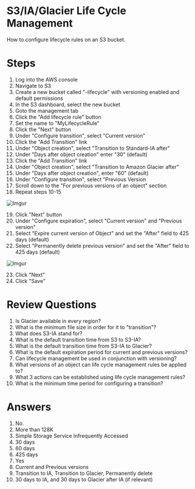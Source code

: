 S3/IA/Glacier Life Cycle Management
======

How to configure lifecycle rules on an S3 bucket.


Steps
===

1.  Log into the AWS console
2.  Navigate to S3 
3.  Create a new bucket called "<yourname>-lifecycle" with versioning enabled and default permissions
4.  In the S3 dashboard, select the new bucket
5.  Goto the management tab
6.  Click the "Add lifecycle rule" button
7.  Set the name to "MyLifecycleRule"
8.  Click the "Next" button
9.  Under "Configure transition", select "Current version"
10. Click the "Add Transition" link
11. Under "Object creation", select "Transition to Standard-IA after"
12. Under "Days after object creation" enter "30" (default)
13. Click the "Add Transition" link
14. Under "Object creation", select "Transition to Amazon Glacier after"
15. Under "Days after object creation", enter "60" (default)
16. Under "Configure transition", select "Previous Version
17. Scroll down to the "For previous versions of an object" section
18. Repeat steps 10-15

![Imgur](https://i.imgur.com/ieBnrDQ.png)

19. Click "Next" button
20. Under "Configure expiration", select "Current version" and "Previous version"
21. Select "Expire current version of Object" and set the "After" field to 425 days (default)
22. Select "Permanently delete previous version" and set the "After" field to 425 days (default)

![Imgur](https://i.imgur.com/iKl0LpA.png)

23. Click "Next"
24. Click "Save"


Review Questions
====

1.  Is Glacier available in every region?
2.  What is the minimum file size in order for it to "transition"?
3.  What does S3-IA stand for?
4.  What is the default transition time from S3 to S3-IA?
5.  What is the default transition time from S3-IA to Glacier?
6.  What is the default expiration period for current and previous versions?
7.  Can lifecycle management be used in conjunction with versioning?
8.  What versions of an object can life cycle management rules be applied to?
9.  What 3 actions can be established using life cycle management rules?
10. What is the minimum time period for configuring a transition?

Answers
====

1.  No.
2.  More than 128K
3.  Simple Storage Service Infrequently Accessed
4.  30 days
5.  60 days
6.  425 days
7.  Yes
8.  Current and Previous versions
9.  Transition to IA,  Transition to Glacier, Permanently delete
10. 30 days to IA, and 30 days to Glacier after IA (if relevant)

  
  
     
